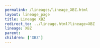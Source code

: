 ```yaml
---
permalink: /lineages/lineage_XBZ.html
layout: lineage_page
title: Lineage XBZ
redirect_to: ../lineage.html?lineage=XBZ
lineage: XBZ
parent: 
children: ['XBZ']
---
```

